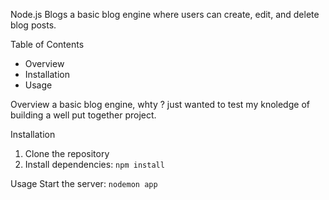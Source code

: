 Node.js Blogs
a basic blog engine where users can create, edit, and delete blog posts.

Table of Contents
- Overview
- Installation
- Usage

Overview
a basic blog engine, whty ? just wanted to test my knoledge of building a well put together project.

Installation
1. Clone the repository
2. Install dependencies: `npm install`

Usage
Start the server: `nodemon app`
